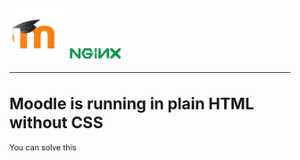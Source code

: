 <img src="/images/moodlelogo.png" width="100"/> <img src="/images/NGINX.png" width="100"/>
***
# Moodle is running in plain HTML without CSS

You can solve this
